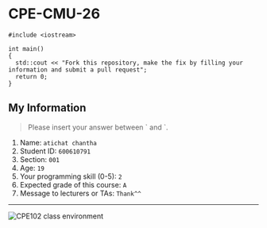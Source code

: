 # CPE-CMU-26
>
```
#include <iostream>

int main()
{
  std::cout << "Fork this repository, make the fix by filling your information and submit a pull request";
  return 0;
}
```

## My Information
> Please insert your answer between \` and \`.

1. Name: `atichat chantha`
2. Student ID: `600610791`
3. Section: `001`
4. Age: `19`
5. Your programming skill (0-5): `2`
6. Expected grade of this course: `A`
7. Message to lecturers or TAs: `Thank^^`

---
![CPE102 class environment](https://github.com/tmwatchanan/CPE-CMU-26/raw/master/cpe102_class_envi.jpg)
